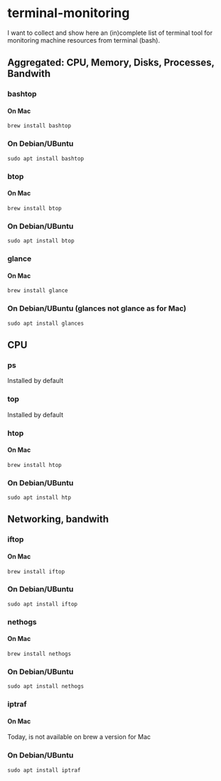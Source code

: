 # terminal-monitoring
I want to collect and show here an (in)complete list of terminal tool for monitoring machine resources from terminal (bash).

## Aggregated: CPU, Memory, Disks, Processes, Bandwith

### bashtop
#### On Mac
```
brew install bashtop
```
### On Debian/UBuntu
```
sudo apt install bashtop
```

### btop
#### On Mac
```
brew install btop
```
### On Debian/UBuntu
```
sudo apt install btop
```
### glance
#### On Mac
```
brew install glance
```
### On Debian/UBuntu (glances not glance as for Mac)
```
sudo apt install glances
```
## CPU

### ps
Installed by default

### top
Installed by default

### htop
#### On Mac
```
brew install htop
```
### On Debian/UBuntu
```
sudo apt install htp
```
## Networking, bandwith

### iftop
#### On Mac
```
brew install iftop
```
### On Debian/UBuntu
```
sudo apt install iftop
```
### nethogs
#### On Mac
```
brew install nethogs
```
### On Debian/UBuntu
```
sudo apt install nethogs
```
### iptraf
#### On Mac
Today, is not available on brew a version for Mac
### On Debian/UBuntu
```
sudo apt install iptraf
```

